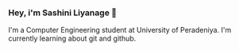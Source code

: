  ### Hey, i'm Sashini Liyanage 👋
 I'm a Computer Engineering student at University of Peradeniya. I'm currently learning about git and github.

<!--
**SashiniLiyanage98/SashiniLiyanage98** is a ✨ _special_ ✨ repository because its `README.md` (this file) appears on your GitHub profile.

Here are some ideas to get you started:

- 🔭 I’m currently working on ...
- 🌱 I’m currently learning ...
- 👯 I’m looking to collaborate on ...
- 🤔 I’m looking for help with ...
- 💬 Ask me about ...
- 📫 How to reach me: ...
- 😄 Pronouns: ...
- ⚡ Fun fact: ...
-->
